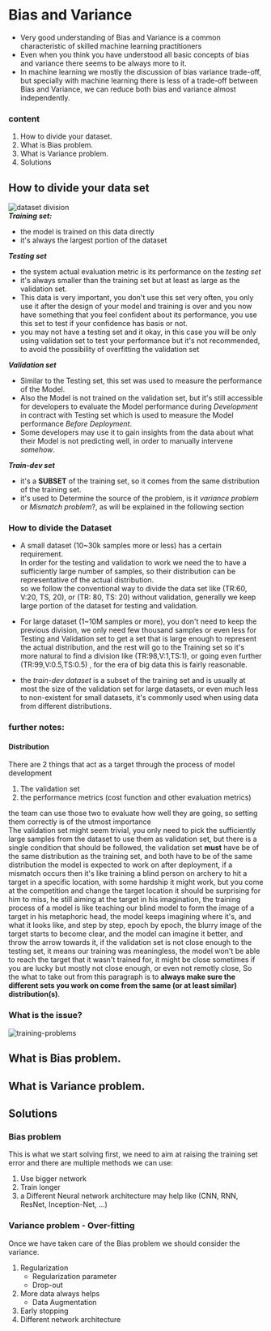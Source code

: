 # Bias and Variance
- Very good understanding of Bias and Variance is a common characteristic of skilled machine
learning practitioners
- Even when you think you have understood all basic concepts of bias and variance there seems to
be always more to it.
- In machine learning we mostly the discussion of bias variance trade-off, but specially with machine
learning there is less of a trade-off between Bias and Variance, we can reduce both bias and variance
almost independently.
 
### content
1. How to divide your dataset.
2. What is Bias problem.
3. What is Variance problem.  
4. Solutions


## How to divide your data set
![dataset division](../images/dataset-division.png)  
***Training set:***  
- the model is trained on this data directly
- it's always the largest portion of the dataset

***Testing set***   
- the system actual evaluation metric is its performance on the *testing set*
- it's always smaller than the training set but at least as large as the validation set.
- This data is very important, you don't use this set very often, you only use it after
the design of your model and training is over and you now have something that you feel confident
about its performance, you use this set to test if your confidence has basis or not.  
- you may not have a testing set and it okay, in this case you will be only using validation set
to test your performance but it's not recommended, to avoid the possibility of overfitting the validation set

***Validation set***
- Similar to the Testing set, this set was used to measure the performance of the Model.
- Also the Model is not trained on the validation set, but it's still accessible for developers to
evaluate the Model performance during *Development* in contract with Testing set which is used to 
measure the Model performance *Before Deployment*.
- Some developers may use it to gain insights from the data about what their Model is not predicting well,
in order to manually intervene *somehow*.

***Train-dev set***
- it's a **SUBSET** of the training set, so it comes from the same distribution of the training set.
- it's used to Determine the source of the problem, is it *variance problem* or *Mismatch problem*?,
as will be explained in the following section

### How to divide the Dataset
- A small dataset (10~30k samples more or less) has a certain requirement.  
In order for the testing and validation to work we need the to have a sufficiently large number of
samples, so their distribution can be representative of the actual distribution.  
so we follow the conventional way to divide the data set like (TR:60, V:20, TS, 20), or (TR: 80, TS: 20) 
without validation, generally we keep large portion of the dataset for testing and validation.

- For large dataset (1~10M samples or more), you don't need to keep the previous division, we
only need few thousand samples or even less for Testing and Validation set to get a set that is
large enough to represent the actual distribution, and the rest will go to the Training set so
it's more natural to find a division like (TR:98,V:1,TS:1), or going even further (TR:99,V:0.5,TS:0.5)
, for the era of big data this is fairly reasonable.

- the *train-dev dataset* is a subset of the training set and is usually at most the size of the validation set 
for large datasets, or even much less to non-existent for small datasets, it's commonly used when using data from 
different distributions.

### further notes:
#### Distribution
There are 2 things that act as a target through the process of model development  
1. The validation set
2. the performance metrics (cost function and other evaluation metrics)  

the team can use those two to evaluate how well they are going, so setting them correctly is of the utmost importance  
The validation set might seem trivial, you only need to pick the sufficiently large samples from the dataset to use
them as validation set, but there is a single condition that should be followed, the validation set **must** have be
of the same distribution as the training set, and both have to be of the same distribution the model is expected
to work on after deployment, if a mismatch occurs then it's like training a blind person on archery to hit a target
in a specific location, with some hardship it might work, but you come at the competition and change the target location
it should be surprising for him to miss, he still aiming at the target in his imagination, the training process of a 
model is like teaching our blind model to form the image of a target in his metaphoric head, the model keeps imagining
where it's, and what it looks like, and step by step, epoch by epoch, the blurry image of the target starts to become 
clear, and the model can imagine it better, and throw the arrow towards it, if the validation set is not close enough
to the testing set, it means our training was meaningless, the model won't be able to reach the target that it wasn't 
trained for, it might be close sometimes if you are lucky but mostly not close enough, or even not remotly close,
So the what to take out from this paragraph is to **always make sure the different sets you work on come from the same 
(or at least similar) distribution(s)**.
 

### What is the issue?
![training-problems](../images/training-problems.PNG)

## What is Bias problem.

## What is Variance problem.  

## Solutions

### Bias problem
This is what we start solving first, we need to aim at raising the training set error and there are
multiple methods we can use:  
1. Use bigger network
2. Train longer
3. a Different Neural network architecture may help like (CNN, RNN, ResNet, Inception-Net, ...)
 
### Variance problem - Over-fitting
Once we have taken care of the Bias problem we should consider the variance.
1. Regularization
    - Regularization parameter
    - Drop-out
2. More data always helps
    - Data Augmentation
3. Early stopping
4. Different network architecture